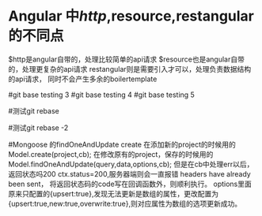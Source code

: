 # Angular 中$http,$resource,restangular的不同点
$http是angular自带的，处理比较简单的api请求
$resource也是angular自带的，处理更复杂的api请求
restangular则是需要引入才可以，处理负责数据结构的api请求，
同时不会产生多余的boilertemplate

#git base testing 3
#git base testing 4
#git base testing 5

#测试git rebase

#测试git rebase -2

#Mongoose 的findOneAndUpdate create 
在添加新的project的时候用的Model.create(project,cb);
在修改原有的project，保存的时候用的Model.findOneAndUpdate(query,data,options,cb);
但是在cb中处理err以后，返回状态吗200 ctx.status=200,服务器端则会一直报错 
headers have already been sent，
将返回状态码的code写在回调函数外，则顺利执行。
options里面原来只配置的{upsert:true},发现无法更新是数组的属性，更改配置为{upsert:true,new:true,overwrite:true},则对应属性为数组的选项更新成功。

